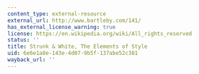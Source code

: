 ```yaml
---
content_type: external-resource
external_url: http://www.bartleby.com/141/
has_external_license_warning: true
license: https://en.wikipedia.org/wiki/All_rights_reserved
status: ''
title: Strunk & White, The Elements of Style
uid: 6e6e1a8e-143e-4d07-9b5f-137abe52c381
wayback_url: ''
---
```

